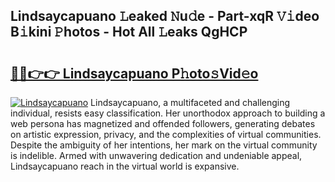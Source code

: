 ## Lindsaycapuano 𝙻eaked 𝙽u𝚍e - Part-xqR 𝚅𝚒deo B𝚒kini 𝙿hotos - Hot All 𝙻eaks QgHCP

# <h2><a href="http://ld3el6.urlbe.top/?page=Lindsaycapuano">🔗🔗👉👉 Lindsaycapuano P𝚑oto𝚜Vid𝚎o</a></h2>

[![Lindsaycapuano](https://i.imgur.com/eBuTRDB.gif)](http://ld3el6.urlbe.top/?page=Lindsaycapuano)
Lindsaycapuano, a multifaceted and challenging individual, resists easy classification. Her unorthodox approach to building a web persona has magnetized and offended followers, generating debates on artistic expression, privacy, and the complexities of virtual communities. Despite the ambiguity of her intentions, her mark on the virtual community is indelible. Armed with unwavering dedication and undeniable appeal, Lindsaycapuano reach in the virtual world is expansive.
